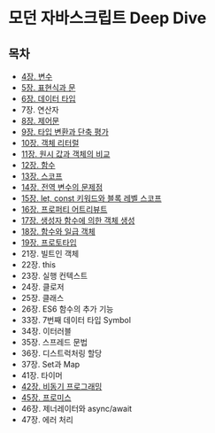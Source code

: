 # 모던 자바스크립트 Deep Dive
## 목차
- [4장. 변수](./contents/chapter04.md)
- [5장. 표현식과 문](./contents/chapter05.md)
- [6장. 데이터 타입](./contents/chapter06.md)
- 7장. 연산자
- [8장. 제어문](./contents/chapter08.md)
- [9장. 타입 변환과 단축 평가](./contents/chapter09.md)
- [10장. 객체 리터럴](./contents/chapter10.md)
- [11장. 원시 값과 객체의 비교](./contents/chapter11.md)
- [12장. 함수](./contents/chapter12.md)
- [13장. 스코프](./contents/chapter13.md)
- [14장. 전역 변수의 문제점](./contents/chapter14.md)
- [15장. let, const 키워드와 블록 레벨 스코프](./contents/chapter15.md)
- [16장. 프로퍼티 어트리뷰트](./contents/chapter16.md)
- [17장. 생성자 함수에 의한 객체 생성](./contents/chapter17.md)
- [18장. 함수와 일급 객체](./contents/chapter18.md)
- [19장. 프로토타입](./contents/chapter19.md)
- 21장. 빌트인 객체
- 22장. this
- 23장. 실행 컨텍스트
- 24장. 클로저
- 25장. 클래스
- 26장. ES6 함수의 추가 기능
- 33장. 7번째 데이터 타입 Symbol
- 34장. 이터러블
- 35장. 스프레드 문법
- 36장. 디스트럭처링 할당
- 37장. Set과 Map
- 41장. 타이머
- [42장. 비동기 프로그래밍](./contents/chapter42.md)
- [45장. 프로미스](./contents/chapter45.md)
- 46장. 제너레이터와 async/await
- 47장. 에러 처리